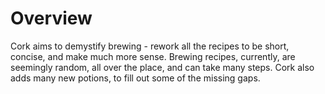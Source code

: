 # Overview
Cork aims to demystify brewing - rework all the recipes to be short, concise, and make much more sense. Brewing recipes, currently, are seemingly random, all over the place, and can take many steps. Cork also adds many new potions, to fill out some of the missing gaps.